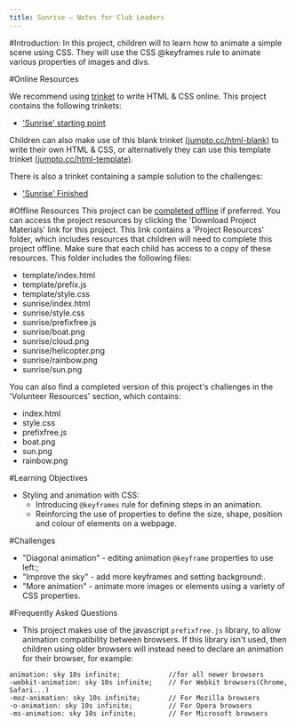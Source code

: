 ```yaml
---
title: Sunrise — Notes for Club Leaders
---
```


#Introduction:
In this project, children will to learn how to animate a simple scene using CSS. They will use the CSS @keyframes rule to animate various properties of images and divs.

#Online Resources

We recommend using [trinket](https://trinket.io/) to write HTML & CSS online. This project contains the following trinkets:

+ ['Sunrise' starting point](https://trinket.io/html/web-sunrise)

Children can also make use of this blank trinket [(jumpto.cc/html-blank)](http://jumpto.cc/html-blank) to write their own HTML & CSS, or alternatively they can use this template trinket [(jumpto.cc/html-template)](http://jumpto.cc/html-template).

There is also a trinket containing a sample solution to the challenges:

+ ['Sunrise' Finished](https://trinket.io/html/abcc0284a3)

#Offline Resources
This project can be [completed offline](../offline.html) if preferred. You can access the project resources by clicking the 'Download Project Materials' link for this project. This link contains a 'Project Resources' folder, which includes resources that children will need to complete this project offline. Make sure that each child has access to a copy of these resources. This folder includes the following files:

+ template/index.html
+ template/prefix.js
+ template/style.css
+ sunrise/index.html
+ sunrise/style.css
+ sunrise/prefixfree.js
+ sunrise/boat.png
+ sunrise/cloud.png
+ sunrise/helicopter.png
+ sunrise/rainbow.png
+ sunrise/sun.png

You can also find a completed version of this project's challenges in the 'Volunteer Resources' section, which contains:

+ index.html
+ style.css
+ prefixfree.js
+ boat.png
+ sun.png
+ rainbow.png

#Learning Objectives
+ Styling and animation with CSS:
	+ Introducing `@keyframes` rule for defining steps in an animation.
	+ Reinforcing the use of properties to define the size, shape, position and colour of elements on a webpage.

#Challenges
+ "Diagonal animation" - editing animation `@keyframe` properties to use left:;
+ "Improve the sky" - add more keyframes and setting background:.
+ "More animation" - animate more images or elements using a variety of CSS properties. 

#Frequently Asked Questions

+ This project makes use of the javascript `prefixfree.js` library, to allow animation compatibility between browsers. If this library isn't used, then children using older browsers will instead need to declare an animation for their browser, for example:

```
animation: sky 10s infinite; 		  	//for all newer browsers
-webkit-animation: sky 10s infinite;  	// For Webkit browsers(Chrome, Safari...)
-moz-animation: sky 10s infinite;     	// For Mozilla browsers
-o-animation: sky 10s infinite;       	// For Opera browsers
-ms-animation: sky 10s infinite;		// For Microsoft browsers 
```
